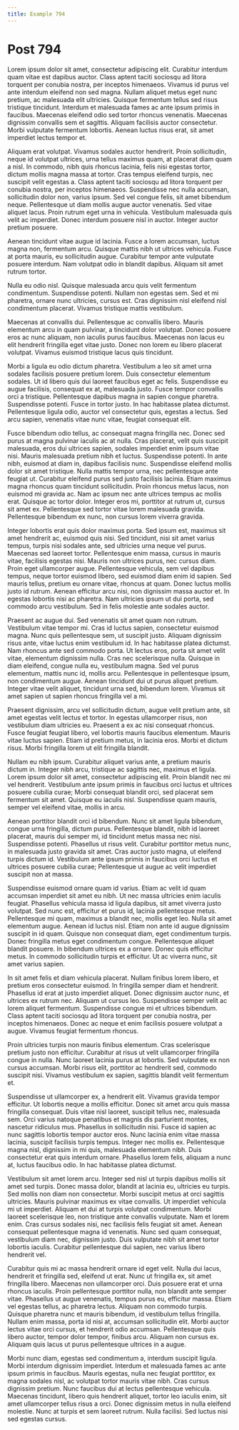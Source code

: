 ```yaml
---
title: Example 794
---
```


# Post 794

Lorem ipsum dolor sit amet, consectetur adipiscing elit. Curabitur interdum quam vitae est dapibus auctor. Class aptent taciti sociosqu ad litora torquent per conubia nostra, per inceptos himenaeos. Vivamus id purus vel ante interdum eleifend non sed magna. Nullam aliquet metus eget nunc pretium, ac malesuada elit ultricies. Quisque fermentum tellus sed risus tristique tincidunt. Interdum et malesuada fames ac ante ipsum primis in faucibus. Maecenas eleifend odio sed tortor rhoncus venenatis. Maecenas dignissim convallis sem et sagittis. Aliquam facilisis auctor consectetur. Morbi vulputate fermentum lobortis. Aenean luctus risus erat, sit amet imperdiet lectus tempor et.

Aliquam erat volutpat. Vivamus sodales auctor hendrerit. Proin sollicitudin, neque id volutpat ultrices, urna tellus maximus quam, at placerat diam quam a nisl. In commodo, nibh quis rhoncus lacinia, felis nisi egestas tortor, dictum mollis magna massa at tortor. Cras tempus eleifend turpis, nec suscipit velit egestas a. Class aptent taciti sociosqu ad litora torquent per conubia nostra, per inceptos himenaeos. Suspendisse nec nulla accumsan, sollicitudin dolor non, varius ipsum. Sed vel congue felis, sit amet bibendum neque. Pellentesque ut diam mollis augue auctor venenatis. Sed vitae aliquet lacus. Proin rutrum eget urna in vehicula. Vestibulum malesuada quis velit ac imperdiet. Donec interdum posuere nisl in auctor. Integer auctor pretium posuere.

Aenean tincidunt vitae augue id lacinia. Fusce a lorem accumsan, luctus magna non, fermentum arcu. Quisque mattis nibh ut ultrices vehicula. Fusce at porta mauris, eu sollicitudin augue. Curabitur tempor ante vulputate posuere interdum. Nam volutpat odio in blandit dapibus. Aliquam sit amet rutrum tortor.

Nulla eu odio nisl. Quisque malesuada arcu quis velit fermentum condimentum. Suspendisse potenti. Nullam non egestas sem. Sed et mi pharetra, ornare nunc ultricies, cursus est. Cras dignissim nisl eleifend nisl condimentum placerat. Vivamus tristique mattis vestibulum.

Maecenas at convallis dui. Pellentesque ac convallis libero. Mauris elementum arcu in quam pulvinar, a tincidunt dolor volutpat. Donec posuere eros ac nunc aliquam, non iaculis purus faucibus. Maecenas non lacus eu elit hendrerit fringilla eget vitae justo. Donec non lorem eu libero placerat volutpat. Vivamus euismod tristique lacus quis tincidunt.

Morbi a ligula eu odio dictum pharetra. Vestibulum a leo sit amet urna sodales facilisis posuere pretium lorem. Duis consectetur elementum sodales. Ut id libero quis dui laoreet faucibus eget ac felis. Suspendisse eu augue facilisis, consequat ex at, malesuada justo. Fusce tempor convallis orci a tristique. Pellentesque dapibus magna in sapien congue pharetra. Suspendisse potenti. Fusce in tortor justo. In hac habitasse platea dictumst. Pellentesque ligula odio, auctor vel consectetur quis, egestas a lectus. Sed arcu sapien, venenatis vitae nunc vitae, feugiat consequat elit.

Fusce bibendum odio tellus, ac consequat magna fringilla nec. Donec sed purus at magna pulvinar iaculis ac at nulla. Cras placerat, velit quis suscipit malesuada, eros dui ultrices sapien, sodales imperdiet enim ipsum vitae nisi. Mauris malesuada pretium nibh et luctus. Suspendisse potenti. In ante nibh, euismod at diam in, dapibus facilisis nunc. Suspendisse eleifend mollis dolor sit amet tristique. Nulla mattis tempor urna, nec pellentesque ante feugiat ut. Curabitur eleifend purus sed justo facilisis lacinia. Etiam maximus magna rhoncus quam tincidunt sollicitudin. Proin rhoncus metus lacus, non euismod mi gravida ac. Nam ac ipsum nec ante ultrices tempus ac mollis erat. Quisque ac tortor dolor. Integer eros mi, porttitor at rutrum ut, cursus sit amet ex. Pellentesque sed tortor vitae lorem malesuada gravida. Pellentesque bibendum ex nunc, non cursus lorem viverra gravida.

Integer lobortis erat quis dolor maximus porta. Sed ipsum est, maximus sit amet hendrerit ac, euismod quis nisi. Sed tincidunt, nisi sit amet varius tempus, turpis nisi sodales ante, sed ultricies urna neque vel purus. Maecenas sed laoreet tortor. Pellentesque enim massa, cursus in mauris vitae, facilisis egestas nisi. Mauris non ultrices purus, nec cursus diam. Proin eget ullamcorper augue. Pellentesque vehicula, sem vel dapibus tempus, neque tortor euismod libero, sed euismod diam enim id sapien. Sed mauris tellus, pretium eu ornare vitae, rhoncus at quam. Donec luctus mollis justo id rutrum. Aenean efficitur arcu nisi, non dignissim massa auctor et. In egestas lobortis nisi ac pharetra. Nam ultricies ipsum ut dui porta, sed commodo arcu vestibulum. Sed in felis molestie ante sodales auctor.

Praesent ac augue dui. Sed venenatis sit amet quam non rutrum. Vestibulum vitae tempor mi. Cras id luctus sapien, consectetur euismod magna. Nunc quis pellentesque sem, ut suscipit justo. Aliquam dignissim risus ante, vitae luctus enim vestibulum id. In hac habitasse platea dictumst. Nam rhoncus ante sed commodo porta. Ut lectus eros, porta sit amet velit vitae, elementum dignissim nulla. Cras nec scelerisque nulla. Quisque in diam eleifend, congue nulla eu, vestibulum magna. Sed vel purus elementum, mattis nunc id, mollis arcu. Pellentesque in pellentesque ipsum, non condimentum augue. Aenean tincidunt dui ut purus aliquet pretium. Integer vitae velit aliquet, tincidunt urna sed, bibendum lorem. Vivamus sit amet sapien ut sapien rhoncus fringilla vel a mi.

Praesent dignissim, arcu vel sollicitudin dictum, augue velit pretium ante, sit amet egestas velit lectus et tortor. In egestas ullamcorper risus, non vestibulum diam ultricies eu. Praesent a ex ac nisi consequat rhoncus. Fusce feugiat feugiat libero, vel lobortis mauris faucibus elementum. Mauris vitae luctus sapien. Etiam id pretium metus, in lacinia eros. Morbi et dictum risus. Morbi fringilla lorem ut elit fringilla blandit.

Nullam eu nibh ipsum. Curabitur aliquet varius ante, a pretium mauris dictum in. Integer nibh arcu, tristique ac sagittis nec, maximus et ligula. Lorem ipsum dolor sit amet, consectetur adipiscing elit. Proin blandit nec mi vel hendrerit. Vestibulum ante ipsum primis in faucibus orci luctus et ultrices posuere cubilia curae; Morbi consequat blandit orci, sed placerat sem fermentum sit amet. Quisque eu iaculis nisl. Suspendisse quam mauris, semper vel eleifend vitae, mollis in arcu.

Aenean porttitor blandit orci id bibendum. Nunc sit amet ligula bibendum, congue urna fringilla, dictum purus. Pellentesque blandit, nibh id laoreet placerat, mauris dui semper mi, id tincidunt metus massa nec nisi. Suspendisse potenti. Phasellus ut risus velit. Curabitur porttitor metus nunc, in malesuada justo gravida sit amet. Cras auctor justo magna, ut eleifend turpis dictum id. Vestibulum ante ipsum primis in faucibus orci luctus et ultrices posuere cubilia curae; Pellentesque ut augue ac velit imperdiet suscipit non at massa.

Suspendisse euismod ornare quam id varius. Etiam ac velit id quam accumsan imperdiet sit amet eu nibh. Ut nec massa ultricies enim iaculis feugiat. Phasellus vehicula massa id ligula dapibus, sit amet viverra justo volutpat. Sed nunc est, efficitur et purus id, lacinia pellentesque metus. Pellentesque mi quam, maximus a blandit nec, mollis eget leo. Nulla sit amet elementum augue. Aenean id luctus nisl. Etiam non ante id augue dignissim suscipit in id quam. Quisque non consequat diam, eget condimentum turpis. Donec fringilla metus eget condimentum congue. Pellentesque aliquet blandit posuere. In bibendum ultrices ex a ornare. Donec quis efficitur metus. In commodo sollicitudin turpis et efficitur. Ut ac viverra nunc, sit amet varius sapien.

In sit amet felis et diam vehicula placerat. Nullam finibus lorem libero, et pretium eros consectetur euismod. In fringilla semper diam et hendrerit. Phasellus id erat at justo imperdiet aliquet. Donec dignissim auctor nunc, et ultrices ex rutrum nec. Aliquam ut cursus leo. Suspendisse semper velit ac lorem aliquet fermentum. Suspendisse congue mi et ultrices bibendum. Class aptent taciti sociosqu ad litora torquent per conubia nostra, per inceptos himenaeos. Donec ac neque et enim facilisis posuere volutpat a augue. Vivamus feugiat fermentum rhoncus.

Proin ultricies turpis non mauris finibus elementum. Cras scelerisque pretium justo non efficitur. Curabitur at risus ut velit ullamcorper fringilla congue in nulla. Nunc laoreet lacinia purus at lobortis. Sed vulputate ex non cursus accumsan. Morbi risus elit, porttitor ac hendrerit sed, commodo suscipit nisi. Vivamus vestibulum ex sapien, sagittis blandit velit fermentum et.

Suspendisse ut ullamcorper ex, a hendrerit elit. Vivamus gravida tempor efficitur. Ut lobortis neque a mollis efficitur. Donec sit amet arcu quis massa fringilla consequat. Duis vitae nisl laoreet, suscipit tellus nec, malesuada sem. Orci varius natoque penatibus et magnis dis parturient montes, nascetur ridiculus mus. Phasellus in sollicitudin nisi. Fusce id sapien ac nunc sagittis lobortis tempor auctor eros. Nunc lacinia enim vitae massa lacinia, suscipit facilisis turpis tempus. Integer nec mollis ex. Pellentesque magna nisl, dignissim in mi quis, malesuada elementum nibh. Duis consectetur erat quis interdum ornare. Phasellus lorem felis, aliquam a nunc at, luctus faucibus odio. In hac habitasse platea dictumst.

Vestibulum sit amet lorem arcu. Integer sed nisl ut turpis dapibus mollis sit amet sed turpis. Donec massa dolor, blandit at lacinia eu, ultricies eu turpis. Sed mollis non diam non consectetur. Morbi suscipit metus at orci sagittis ultricies. Mauris pulvinar maximus ex vitae convallis. Ut imperdiet vehicula mi ut imperdiet. Aliquam et dui at turpis volutpat condimentum. Morbi laoreet scelerisque leo, non tristique ante convallis vulputate. Nam et lorem enim. Cras cursus sodales nisi, nec facilisis felis feugiat sit amet. Aenean consequat pellentesque magna id venenatis. Nunc sed quam consequat, vestibulum diam nec, dignissim justo. Duis vulputate nibh sit amet tortor lobortis iaculis. Curabitur pellentesque dui sapien, nec varius libero hendrerit vel.

Curabitur quis mi ac massa hendrerit ornare id eget velit. Nulla dui lacus, hendrerit et fringilla sed, eleifend ut erat. Nunc ut fringilla ex, sit amet fringilla libero. Maecenas non ullamcorper orci. Duis posuere erat et urna rhoncus iaculis. Proin pellentesque porttitor nulla, non blandit ante semper vitae. Phasellus ut augue venenatis, tempus purus eu, efficitur massa. Etiam vel egestas tellus, ac pharetra lectus. Aliquam non commodo turpis. Quisque pharetra nunc et mauris bibendum, id vestibulum tellus fringilla. Nullam enim massa, porta id nisi at, accumsan sollicitudin elit. Morbi auctor lectus vitae orci cursus, et hendrerit odio accumsan. Pellentesque quis libero auctor, tempor dolor tempor, finibus arcu. Aliquam non cursus ex. Aliquam quis lacus ut purus pellentesque ultrices in a augue.

Morbi nunc diam, egestas sed condimentum a, interdum suscipit ligula. Morbi interdum dignissim imperdiet. Interdum et malesuada fames ac ante ipsum primis in faucibus. Mauris egestas, nulla nec feugiat porttitor, ex magna sodales nisl, ac volutpat tortor mauris vitae nibh. Cras cursus dignissim pretium. Nunc faucibus dui at lectus pellentesque vehicula. Maecenas tincidunt, libero quis hendrerit aliquet, tortor leo iaculis enim, sit amet ullamcorper tellus risus a orci. Donec dignissim metus in nulla eleifend molestie. Nunc at turpis et sem laoreet rutrum. Nulla facilisi. Sed luctus nisi sed egestas cursus.

